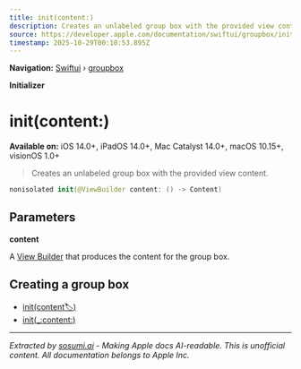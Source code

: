 ```yaml
---
title: init(content:)
description: Creates an unlabeled group box with the provided view content.
source: https://developer.apple.com/documentation/swiftui/groupbox/init(content:)
timestamp: 2025-10-29T00:10:53.895Z
---
```


**Navigation:** [Swiftui](/documentation/swiftui) › [groupbox](/documentation/swiftui/groupbox)

**Initializer**

# init(content:)

**Available on:** iOS 14.0+, iPadOS 14.0+, Mac Catalyst 14.0+, macOS 10.15+, visionOS 1.0+

> Creates an unlabeled group box with the provided view content.

```swift
nonisolated init(@ViewBuilder content: () -> Content)
```

## Parameters

**content**

A [View Builder](/documentation/swiftui/viewbuilder) that produces the content for the group box.



## Creating a group box

- [init(content:label:)](/documentation/swiftui/groupbox/init(content:label:))
- [init(_:content:)](/documentation/swiftui/groupbox/init(_:content:))

---

*Extracted by [sosumi.ai](https://sosumi.ai) - Making Apple docs AI-readable.*
*This is unofficial content. All documentation belongs to Apple Inc.*
